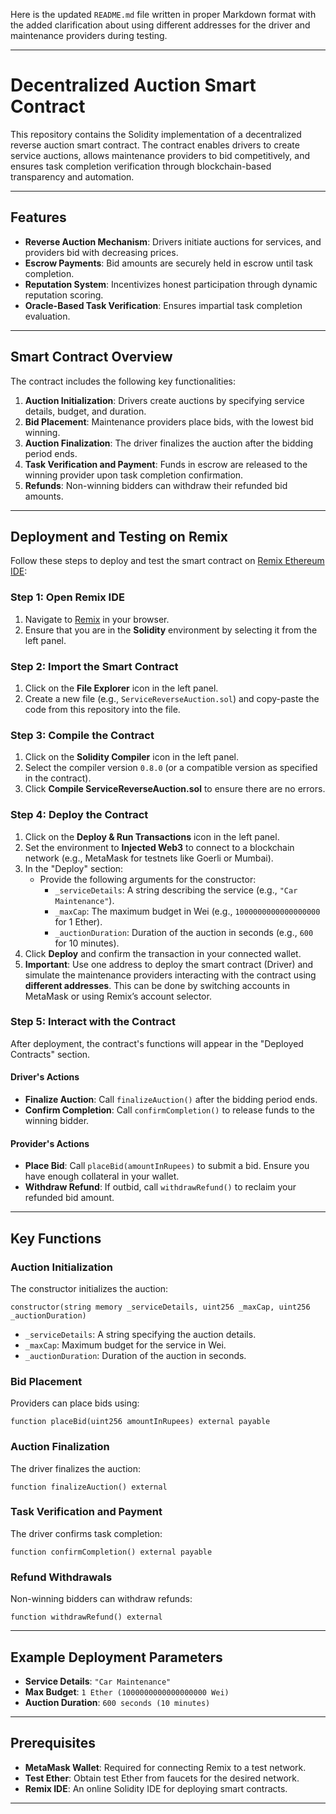 Here is the updated `README.md` file written in proper Markdown format with the added clarification about using different addresses for the driver and maintenance providers during testing.

---

# Decentralized Auction Smart Contract

This repository contains the Solidity implementation of a decentralized reverse auction smart contract. The contract enables drivers to create service auctions, allows maintenance providers to bid competitively, and ensures task completion verification through blockchain-based transparency and automation.

---

## Features

- **Reverse Auction Mechanism**: Drivers initiate auctions for services, and providers bid with decreasing prices.
- **Escrow Payments**: Bid amounts are securely held in escrow until task completion.
- **Reputation System**: Incentivizes honest participation through dynamic reputation scoring.
- **Oracle-Based Task Verification**: Ensures impartial task completion evaluation.

---

## Smart Contract Overview

The contract includes the following key functionalities:
1. **Auction Initialization**: Drivers create auctions by specifying service details, budget, and duration.
2. **Bid Placement**: Maintenance providers place bids, with the lowest bid winning.
3. **Auction Finalization**: The driver finalizes the auction after the bidding period ends.
4. **Task Verification and Payment**: Funds in escrow are released to the winning provider upon task completion confirmation.
5. **Refunds**: Non-winning bidders can withdraw their refunded bid amounts.

---

## Deployment and Testing on Remix

Follow these steps to deploy and test the smart contract on [Remix Ethereum IDE](https://remix.ethereum.org):

### Step 1: Open Remix IDE

1. Navigate to [Remix](https://remix.ethereum.org) in your browser.
2. Ensure that you are in the **Solidity** environment by selecting it from the left panel.

### Step 2: Import the Smart Contract

1. Click on the **File Explorer** icon in the left panel.
2. Create a new file (e.g., `ServiceReverseAuction.sol`) and copy-paste the code from this repository into the file.

### Step 3: Compile the Contract

1. Click on the **Solidity Compiler** icon in the left panel.
2. Select the compiler version `0.8.0` (or a compatible version as specified in the contract).
3. Click **Compile ServiceReverseAuction.sol** to ensure there are no errors.

### Step 4: Deploy the Contract

1. Click on the **Deploy & Run Transactions** icon in the left panel.
2. Set the environment to **Injected Web3** to connect to a blockchain network (e.g., MetaMask for testnets like Goerli or Mumbai).
3. In the "Deploy" section:
   - Provide the following arguments for the constructor:
     - `_serviceDetails`: A string describing the service (e.g., `"Car Maintenance"`).
     - `_maxCap`: The maximum budget in Wei (e.g., `1000000000000000000` for 1 Ether).
     - `_auctionDuration`: Duration of the auction in seconds (e.g., `600` for 10 minutes).
4. Click **Deploy** and confirm the transaction in your connected wallet.
5. **Important**: Use one address to deploy the smart contract (Driver) and simulate the maintenance providers interacting with the contract using **different addresses**. This can be done by switching accounts in MetaMask or using Remix’s account selector.

### Step 5: Interact with the Contract

After deployment, the contract's functions will appear in the "Deployed Contracts" section.

#### Driver's Actions
- **Finalize Auction**: Call `finalizeAuction()` after the bidding period ends.
- **Confirm Completion**: Call `confirmCompletion()` to release funds to the winning bidder.

#### Provider's Actions
- **Place Bid**: Call `placeBid(amountInRupees)` to submit a bid. Ensure you have enough collateral in your wallet.
- **Withdraw Refund**: If outbid, call `withdrawRefund()` to reclaim your refunded bid amount.

---

## Key Functions

### Auction Initialization

The constructor initializes the auction:
```solidity
constructor(string memory _serviceDetails, uint256 _maxCap, uint256 _auctionDuration)
```
- `_serviceDetails`: A string specifying the auction details.
- `_maxCap`: Maximum budget for the service in Wei.
- `_auctionDuration`: Duration of the auction in seconds.

### Bid Placement

Providers can place bids using:
```solidity
function placeBid(uint256 amountInRupees) external payable
```

### Auction Finalization

The driver finalizes the auction:
```solidity
function finalizeAuction() external
```

### Task Verification and Payment

The driver confirms task completion:
```solidity
function confirmCompletion() external payable
```

### Refund Withdrawals

Non-winning bidders can withdraw refunds:
```solidity
function withdrawRefund() external
```

---

## Example Deployment Parameters

- **Service Details**: `"Car Maintenance"`
- **Max Budget**: `1 Ether (1000000000000000000 Wei)`
- **Auction Duration**: `600 seconds (10 minutes)`

---

## Prerequisites

- **MetaMask Wallet**: Required for connecting Remix to a test network.
- **Test Ether**: Obtain test Ether from faucets for the desired network.
- **Remix IDE**: An online Solidity IDE for deploying smart contracts.

---

